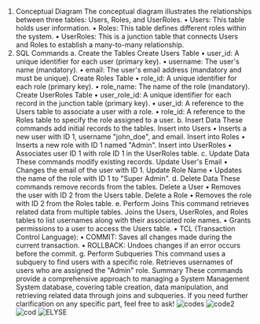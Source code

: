 1. Conceptual Diagram
The conceptual diagram illustrates the relationships between three tables: Users, Roles, and UserRoles.
•	Users: This table holds user information.
•	Roles: This table defines different roles within the system.
•	UserRoles: This is a junction table that connects Users and Roles to establish a many-to-many relationship.
2. SQL Commands
a. Create the Tables
Create Users Table
•	user_id: A unique identifier for each user (primary key).
•	username: The user's name (mandatory).
•	email: The user's email address (mandatory and must be unique).
Create Roles Table
•	role_id: A unique identifier for each role (primary key).
•	role_name: The name of the role (mandatory).
Create UserRoles Table
•	user_role_id: A unique identifier for each record in the junction table (primary key).
•	user_id: A reference to the Users table to associate a user with a role.
•	role_id: A reference to the Roles table to specify the role assigned to a user.
b. Insert Data
These commands add initial records to the tables.
Insert into Users
•	Inserts a new user with ID 1, username "john_doe", and email.
Insert into Roles
•	Inserts a new role with ID 1 named "Admin".
Insert into UserRoles
•	Associates user ID 1 with role ID 1 in the UserRoles table.
c. Update Data
These commands modify existing records.
Update User's Email
•	Changes the email of the user with ID 1.
Update Role Name
•	Updates the name of the role with ID 1 to "Super Admin".
d. Delete Data
These commands remove records from the tables.
Delete a User
•	Removes the user with ID 2 from the Users table.
Delete a Role
•	Removes the role with ID 2 from the Roles table.
e. Perform Joins
This command retrieves related data from multiple tables.
Joins the Users, UserRoles, and Roles tables to list usernames along with their associated role names.
•  Grants permissions to a user to access the Users table.
•  TCL (Transaction Control Language):
•	COMMIT: Saves all changes made during the current transaction.
•	ROLLBACK: Undoes changes if an error occurs before the commit.
g. Perform Subqueries
This command uses a subquery to find users with a specific role.
Retrieves usernames of users who are assigned the "Admin" role.
Summary
These commands provide a comprehensive approach to managing a System Management System database, covering table creation, data manipulation, and retrieving related data through joins and subqueries. If you need further clarification on any specific part, feel free to ask!
![codes](https://github.com/user-attachments/assets/746e88b3-e431-4bbc-aa4b-0a0d3a595416)
![code2](https://github.com/user-attachments/assets/4c0be00c-0599-4262-80fe-0554669eff68)
![cod](https://github.com/user-attachments/assets/d8971f43-cbbf-4ea2-a7d0-abd84ec8c1fa)
![ELYSE](https://github.com/user-attachments/assets/27a35f0a-3428-4b8d-8271-00141783574a)








